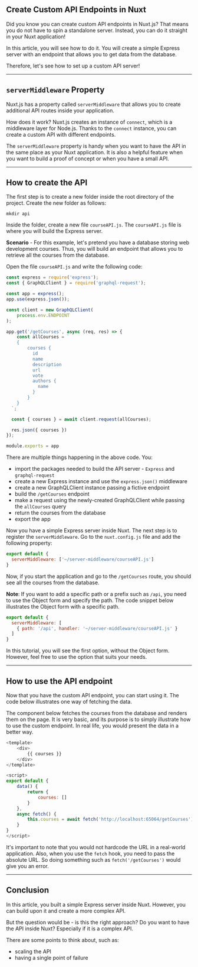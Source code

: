 ## Create Custom API Endpoints in Nuxt

Did you know you can create custom API endpoints in Nuxt.js? That means you do not have to spin a standalone server. Instead, you can do it straight in your Nuxt application!

In this article, you will see how to do it. You will create a simple Express server with an endpoint that allows you to get data from the database.

Therefore, let's see how to set up a custom API server!

---

## `serverMiddleware` Property

Nuxt.js has a property called `serverMiddleware` that allows you to create additional API routes inside your application.

How does it work? Nuxt.js creates an instance of `connect`, which is a middleware layer for Node.js. Thanks to the `connect` instance, you can create a custom API with different endpoints.

The `serverMiddleware` property is handy when you want to have the API in the same place as your Nuxt application. It is also a helpful feature when you want to build a proof of concept or when you have a small API.

---

## How to create the API

The first step is to create a new folder inside the root directory of the project. Create the new folder as follows:

```
mkdir api
```

Inside the folder, create a new file `courseAPI.js`. The `courseAPI.js` file is where you will build the Express server.

**Scenario** - For this example, let's pretend you have a database storing web development courses. Thus, you will build an endpoint that allows you to retrieve all the courses from the database.

Open the file `courseAPI.js` and write the following code:

```js
const express = require('express');
const { GraphQLClient } = require('graphql-request');

const app = express();
app.use(express.json());

const client = new GraphQLClient(
    process.env.ENDPOINT
);

app.get('/getCourses', async (req, res) => {
    const allCourses = `
    {
        courses {
          id
          name
          description
          url
          vote
          authors {
            name
          }
        }
    }
  `;

  const { courses } = await client.request(allCourses);

  res.json({ courses })
});

module.exports = app
```

There are multiple things happening in the above code. You:
* import the packages needed to build the API server - `Express` and `graphql-request`
* create a new Express instance and use the `express.json()` middleware
* create a new GraphQLClient instance passing a fictive endpoint
* build the `/getCourses` endpoint
* make a request using the newly-created GraphQLClient while passing the `allCourses` query
* return the courses from the database
* export the app

Now you have a simple Express server inside Nuxt. The next step is to register the `serverMiddleware`. Go to the `nuxt.config.js` file and add the following property:

```js
export default {
  serverMiddleware: ['~/server-middleware/courseAPI.js']
}
```

Now, if you start the application and go to the `/getCourses` route, you should see all the courses from the database.

**Note**: If you want to add a specific path or a prefix such as `/api`, you need to use the Object form and specify the path. The code snippet below illustrates the Object form with a specific path.

```js
export default {
  serverMiddleware: [
    { path: '/api', handler: '~/server-middleware/courseAPI.js' }
  ]
}
```

In this tutorial, you will see the first option, without the Object form. However, feel free to use the option that suits your needs. 

---

## How to use the API endpoint

Now that you have the custom API endpoint, you can start using it. The code below illustrates one way of fetching the data.

The component below fetches the courses from the database and renders them on the page. It is very basic, and its purpose is to simply illustrate how to use the custom endpoint. In real life, you would present the data in a better way.

```js
<template>
    <div>
        {{ courses }}
    </div>
</template>

<script>
export default {
    data() {
        return {
            courses: []
        }
    },
    async fetch() {
        this.courses = await fetch('http://localhost:65064/getCourses').then(res => res.json());
    }
}
</script>
```

It's important to note that you would not hardcode the URL in a real-world application. Also, when you use the `fetch` hook, you need to pass the absolute URL. So doing something such as `fetch('/getCourses')` would give you an error.

---

## Conclusion

In this article, you built a simple Express server inside Nuxt. However, you can build upon it and create a more complex API.

But the question would be - is this the right approach? Do you want to have the API inside Nuxt? Especially if it is a complex API.

There are some points to think about, such as:
* scaling the API
* having a single point of failure